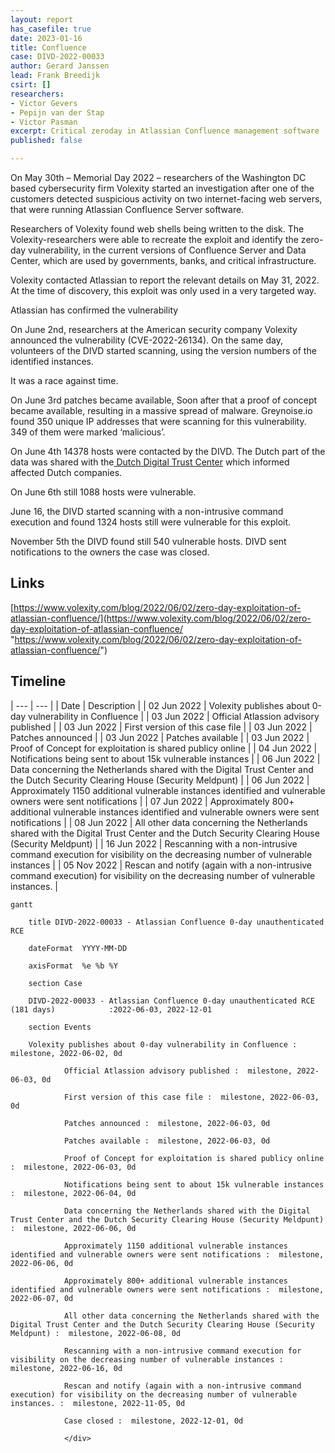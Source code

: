 ```yaml
---
layout: report
has_casefile: true
date: 2023-01-16
title: Confluence
case: DIVD-2022-00033
author: Gerard Janssen
lead: Frank Breedijk
csirt: []
researchers:
- Victor Gevers
- Pepijn van der Stap
- Victor Pasman
excerpt: Critical zeroday in Atlassian Confluence management software
published: false

---
```

On May 30th – Memorial Day 2022 – researchers of the Washington DC based cybersecurity firm Volexity started an investigation after one of the customers detected suspicious activity on two internet-facing web servers, that were running Atlassian Confluence Server software.

Researchers of Volexity found web shells being written to the disk. The Volexity-researchers were able to recreate the exploit and identify the zero-day vulnerability, in the current versions of Confluence Server and Data Center, which are used by governments, banks, and critical infrastructure.

Volexity contacted Atlassian to report the relevant details on May 31, 2022. At the time of discovery, this exploit was only used in a very targeted way.

Atlassian has confirmed the vulnerability

On June 2nd, researchers at the American security company Volexity announced the vulnerability (CVE-2022-26134). On the same day, volunteers of the DIVD started scanning, using the version numbers of the identified instances.

It was a race against time.

On June 3rd patches became available, Soon after that a proof of concept became available, resulting in a massive spread of malware. Greynoise.io found 350 unique IP addresses that were scanning for this vulnerability. 349 of them were marked ‘malicious’.

On June 4th 14378 hosts were contacted by the DIVD. The Dutch part of the data was shared with the[ Dutch Digital Trust Center](https://www.digitaltrustcenter.nl/dreigingsinformatie-ontvangen) which informed affected Dutch companies.

On June 6th still 1088 hosts were vulnerable.

June 16, the DIVD started scanning with a non-intrusive command execution and found 1324 hosts still were vulnerable for this exploit.

November 5th the DIVD found still 540 vulnerable hosts. DIVD sent notifications to the owners the case was closed.

## **Links**

[https://www.volexity.com/blog/2022/06/02/zero-day-exploitation-of-atlassian-confluence/](https://www.volexity.com/blog/2022/06/02/zero-day-exploitation-of-atlassian-confluence/ "https://www.volexity.com/blog/2022/06/02/zero-day-exploitation-of-atlassian-confluence/")

## **Timeline**

| --- | --- |
| Date | Description |
| 02 Jun 2022 | Volexity publishes about 0-day vulnerability in Confluence |
| 03 Jun 2022 | Official Atlassion advisory published |
| 03 Jun 2022 | First version of this case file |
| 03 Jun 2022 | Patches announced |
| 03 Jun 2022 | Patches available |
| 03 Jun 2022 | Proof of Concept for exploitation is shared publicy online |
| 04 Jun 2022 | Notifications being sent to about 15k vulnerable instances |
| 06 Jun 2022 | Data concerning the Netherlands shared with the Digital Trust Center and the Dutch Security Clearing House (Security Meldpunt) |
| 06 Jun 2022 | Approximately 1150 additional vulnerable instances identified and vulnerable owners were sent notifications |
| 07 Jun 2022 | Approximately 800+ additional vulnerable instances identified and vulnerable owners were sent notifications |
| 08 Jun 2022 | All other data concerning the Netherlands shared with the Digital Trust Center and the Dutch Security Clearing House (Security Meldpunt) |
| 16 Jun 2022 | Rescanning with a non-intrusive command execution for visibility on the decreasing number of vulnerable instances |
| 05 Nov 2022 | Rescan and notify (again with a non-intrusive command execution) for visibility on the decreasing number of vulnerable instances. |

<div class="mermaid">

	gantt

	    title DIVD-2022-00033 - Atlassian Confluence 0-day unauthenticated RCE

	    dateFormat  YYYY-MM-DD

	    axisFormat  %e %b %Y

	    section Case

	    DIVD-2022-00033 - Atlassian Confluence 0-day unauthenticated RCE (181 days)            :2022-06-03, 2022-12-01

	    section Events

		Volexity publishes about 0-day vulnerability in Confluence :  milestone, 2022-06-02, 0d

				Official Atlassion advisory published :  milestone, 2022-06-03, 0d

				First version of this case file :  milestone, 2022-06-03, 0d

				Patches announced :  milestone, 2022-06-03, 0d

				Patches available :  milestone, 2022-06-03, 0d

				Proof of Concept for exploitation is shared publicy online :  milestone, 2022-06-03, 0d

				Notifications being sent to about 15k vulnerable instances :  milestone, 2022-06-04, 0d

				Data concerning the Netherlands shared with the Digital Trust Center and the Dutch Security Clearing House (Security Meldpunt) :  milestone, 2022-06-06, 0d

				Approximately 1150 additional vulnerable instances identified and vulnerable owners were sent notifications :  milestone, 2022-06-06, 0d

				Approximately 800+ additional vulnerable instances identified and vulnerable owners were sent notifications :  milestone, 2022-06-07, 0d

				All other data concerning the Netherlands shared with the Digital Trust Center and the Dutch Security Clearing House (Security Meldpunt) :  milestone, 2022-06-08, 0d

				Rescanning with a non-intrusive command execution for visibility on the decreasing number of vulnerable instances :  milestone, 2022-06-16, 0d

				Rescan and notify (again with a non-intrusive command execution) for visibility on the decreasing number of vulnerable instances. :  milestone, 2022-11-05, 0d

				Case closed :  milestone, 2022-12-01, 0d

				</div>